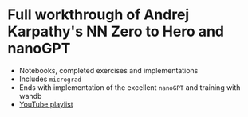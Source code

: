 # Full workthrough of Andrej Karpathy's NN Zero to Hero and nanoGPT

- Notebooks, completed exercises and implementations
- Includes `micrograd`
- Ends with implementation of the excellent `nanoGPT` and training with wandb
- [YouTube playlist](https://www.youtube.com/watch?v=VMj-3S1tku0&list=PLAqhIrjkxbuWI23v9cThsA9GvCAUhRvKZ)